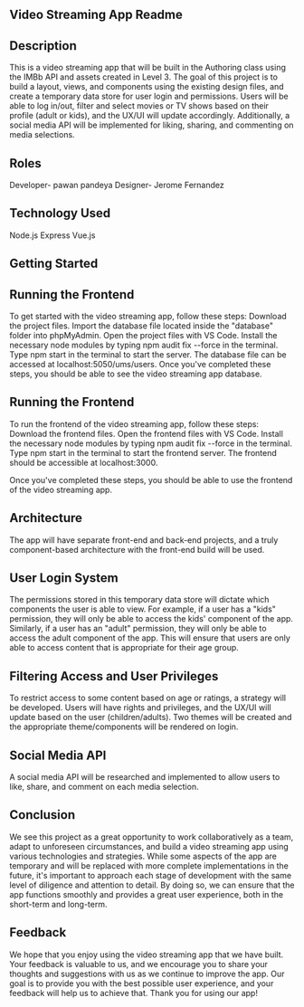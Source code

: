 ## Video Streaming App Readme

## Description
This is a video streaming app that will be built in the Authoring class using the IMBb API and assets created in Level 3. The goal of this project is to build a layout, views, and components using the existing design files, and create a temporary data store for user login and permissions. Users will be able to log in/out, filter and select movies or TV shows based on their profile (adult or kids), and the UX/UI will update accordingly. Additionally, a social media API will be implemented for liking, sharing, and commenting on media selections.

## Roles
Developer- pawan pandeya
Designer- Jerome Fernandez


## Technology Used
Node.js
Express
Vue.js

## Getting Started


## Running the Frontend
To get started with the video streaming app, follow these steps:
Download the project files.
Import the database file located inside the "database" folder into phpMyAdmin.
Open the project files with VS Code.
Install the necessary node modules by typing npm audit fix --force in the terminal.
Type npm start in the terminal to start the server.
The database file can be accessed at localhost:5050/ums/users.
Once you've completed these steps, you should be able to see the video streaming app database.

## Running the Frontend
To run the frontend of the video streaming app, follow these steps:
Download the frontend files.
Open the frontend files with VS Code.
Install the necessary node modules by typing npm audit fix --force in the terminal.
Type npm start in the terminal to start the frontend server.
The frontend should be accessible at localhost:3000.

Once you've completed these steps, you should be able to use the frontend of the video streaming app.


## Architecture
The app will have separate front-end and back-end projects, and a truly component-based architecture with the front-end build will be used.

## User Login System
The permissions stored in this temporary data store will dictate which components the user is able to view. For example, if a user has a "kids" permission, they will only be able to access the kids' component of the app. Similarly, if a user has an "adult" permission, they will only be able to access the adult component of the app. This will ensure that users are only able to access content that is appropriate for their age group.

## Filtering Access and User Privileges
To restrict access to some content based on age or ratings, a strategy will be developed. Users will have rights and privileges, and the UX/UI will update based on the user (children/adults). Two themes will be created and the appropriate theme/components will be rendered on login.

## Social Media API
A social media API will be researched and implemented to allow users to like, share, and comment on each media selection.

## Conclusion
We see this project as a great opportunity to work collaboratively as a team, adapt to unforeseen circumstances, and build a video streaming app using various technologies and strategies. While some aspects of the app are temporary and will be replaced with more complete implementations in the future, it's important to approach each stage of development with the same level of diligence and attention to detail. By doing so, we can ensure that the app functions smoothly and provides a great user experience, both in the short-term and long-term.

## Feedback
We hope that you enjoy using the video streaming app that we have built. Your feedback is valuable to us, and we encourage you to share your thoughts and suggestions with us as we continue to improve the app. Our goal is to provide you with the best possible user experience, and your feedback will help us to achieve that. Thank you for using our app!
